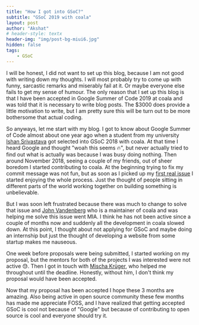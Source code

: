 ```yaml
---
title: "How I got into GSoC?"
subtitle: "GSoC 2019 with coala"
layout: post
author: "Akshat"
# header-style: textx
header-img: "img/post-bg-miui6.jpg"
hidden: false
tags:
    - GSoC
---
```


I will be honest, I did not want to set up this blog, because I am not good with writing down my thoughts. I will most probably try to come up with funny, sarcastic remarks and miserably fail at it. Or maybe everyone else fails to get my sense of humour. The only reason that I set up this blog is that I have been accepted in Google Summer of Code 2019 at coala and was told that it is necessary to write blog posts. The $3000 does provide a little motivation to write, but I am pretty sure this will be turn out to be more bothersome that actual coding.

So anyways, let me start with my blog. I got to know about Google Summer of Code almost about one year ago when a student from my university [Ishan Srivastava](https://github.com/ishanSrt) got selected into GSoC 2018 with coala. At that time I heard Google and thought "woah this seems 🔥", but never actually tried to find out what is actually was because I was busy doing nothing.
Then around November 2018, seeing a couple of my friends, out of sheer boredom I started contributing to coala. At the beginning trying to fix my commit message was not fun, but as soon as I picked up my [first real issue](https://github.com/coala/coala/issues/5044) I started enjoying the whole process. Just the thought of people sitting in different parts of the world working together on building something is unbelievable.

But I was soon left frustrated because there was much to change to solve that issue and [John Vandenberg](https://github.com/jayvdb) who is a maintainer of coala and was helping me solve this issue went MIA. I think he has not been active since a couple of months now and suddenly all the development in coala slowed down. At this point, I thought about not applying for GSoC and maybe doing an internship but just the thought of developing a website from some startup makes me nauseous.

One week before proposals were being submitted, I started working on my proposal, but the mentors for both of the projects I was interested were not active 😓. Then I got in touch with [Mischa Krüger](https://github.com/Makman2), who helped me throughout until the deadline. Honestly, without him, I don't think my proposal would have been accepted.

Now that my proposal has been accepted I hope these 3 months are amazing. Also being active in open source community these few months has made me appreciate FOSS, and I have realized that getting accepted GSoC is cool not because of "Google" but because of contributing to open source is cool and everyone should try it.
